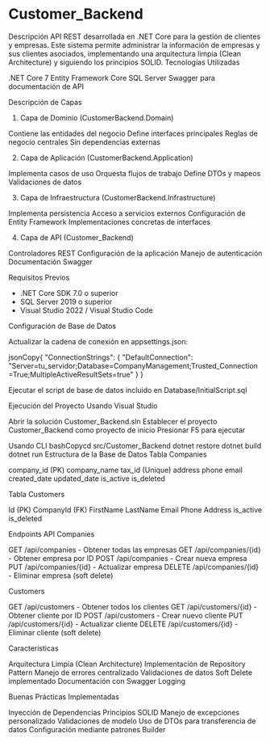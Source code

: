 # Customer_Backend

Descripción
API REST desarrollada en .NET Core para la gestión de clientes y empresas. Este sistema permite administrar la información de empresas y sus clientes asociados, implementando una arquitectura limpia (Clean Architecture) y siguiendo los principios SOLID.
Tecnologías Utilizadas

.NET Core 7
Entity Framework Core
SQL Server
Swagger para documentación de API
        
Descripción de Capas
1. Capa de Dominio (CustomerBackend.Domain)

Contiene las entidades del negocio
Define interfaces principales
Reglas de negocio centrales
Sin dependencias externas

2. Capa de Aplicación (CustomerBackend.Application)

Implementa casos de uso
Orquesta flujos de trabajo
Define DTOs y mapeos
Validaciones de datos

3. Capa de Infraestructura (CustomerBackend.Infrastructure)

Implementa persistencia
Acceso a servicios externos
Configuración de Entity Framework
Implementaciones concretas de interfaces

4. Capa de API (Customer_Backend)

Controladores REST
Configuración de la aplicación
Manejo de autenticación
Documentación Swagger

Requisitos Previos

- .NET Core SDK 7.0 o superior
- SQL Server 2019 o superior
- Visual Studio 2022 / Visual Studio Code

Configuración de Base de Datos

Actualizar la cadena de conexión en appsettings.json:

jsonCopy{
  "ConnectionStrings": {
    "DefaultConnection": "Server=tu_servidor;Database=CompanyManagement;Trusted_Connection=True;MultipleActiveResultSets=true"
  }
}

Ejecutar el script de base de datos incluido en Database/InitialScript.sql

Ejecución del Proyecto
Usando Visual Studio

Abrir la solución Customer_Backend.sln
Establecer el proyecto Customer_Backend como proyecto de inicio
Presionar F5 para ejecutar

Usando CLI
bashCopycd src/Customer_Backend
dotnet restore
dotnet build
dotnet run
Estructura de la Base de Datos
Tabla Companies

company_id (PK)
company_name
tax_id (Unique)
address
phone
email
created_date
updated_date
is_active
is_deleted

Tabla Customers

Id (PK)
CompanyId (FK)
FirstName
LastName
Email
Phone
Address
is_active
is_deleted

Endpoints API
Companies

GET /api/companies - Obtener todas las empresas
GET /api/companies/{id} - Obtener empresa por ID
POST /api/companies - Crear nueva empresa
PUT /api/companies/{id} - Actualizar empresa
DELETE /api/companies/{id} - Eliminar empresa (soft delete)

Customers

GET /api/customers - Obtener todos los clientes
GET /api/customers/{id} - Obtener cliente por ID
POST /api/customers - Crear nuevo cliente
PUT /api/customers/{id} - Actualizar cliente
DELETE /api/customers/{id} - Eliminar cliente (soft delete)

Características

Arquitectura Limpia (Clean Architecture)
Implementación de Repository Pattern
Manejo de errores centralizado
Validaciones de datos
Soft Delete implementado
Documentación con Swagger
Logging

Buenas Prácticas Implementadas

Inyección de Dependencias
Principios SOLID
Manejo de excepciones personalizado
Validaciones de modelo
Uso de DTOs para transferencia de datos
Configuración mediante patrones Builder
